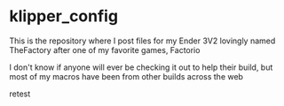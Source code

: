 # klipper_config
This is the repository where I post files for my Ender 3V2 lovingly named TheFactory after one of my favorite games, Factorio

I don't know if anyone will ever be checking it out to help their build, but most of my macros have been from other builds across the web

retest